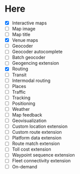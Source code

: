 # Here

- [x] Interactive maps
- [ ] Map image
- [ ] Map title
- [x] Venue maps
- [ ] Geocoder
- [ ] Geocoder autocomplete
- [ ] Batch geocoder
- [ ] Geogencing extension
- [x] Routing
- [ ] Transit
- [ ] Intermodal routing
- [ ] Places
- [ ] Traffic
- [ ] Tracking
- [ ] Positioning
- [ ] Weather
- [ ] Map feedback
- [ ] Geovisualization
- [ ] Custom location extension
- [ ] Custom route extension
- [ ] Platform data extension
- [ ] Route match extension
- [ ] Toll cost extension
- [ ] Waypoint sequence extension
- [ ] Fleet connectivity extension
- [ ] On-demand
